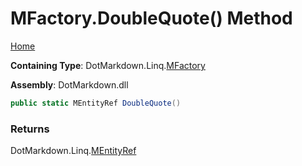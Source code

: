 <a name="_top"></a>

# MFactory\.DoubleQuote\(\) Method

[Home](../../../../README.md#_top)

**Containing Type**: DotMarkdown\.Linq\.[MFactory](../README.md#_top)

**Assembly**: DotMarkdown\.dll

```csharp
public static MEntityRef DoubleQuote()
```

### Returns

DotMarkdown\.Linq\.[MEntityRef](../../MEntityRef/README.md#_top)

